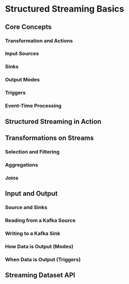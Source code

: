 # Structured Streaming Basics

## Core Concepts

### Transformation and Actions

### Input Sources

### Sinks

### Output Modes

### Triggers

### Event-Time Processing

## Structured Streaming in Action

## Transformations on Streams

### Selection and Filtering

### Aggregations

### Joins

## Input and Output

### Source and Sinks

### Reading from a Kafka Source

### Writing to a Kafka Sink

### How Data is Output (Modes)

### When Data is Output (Triggers)

## Streaming Dataset API